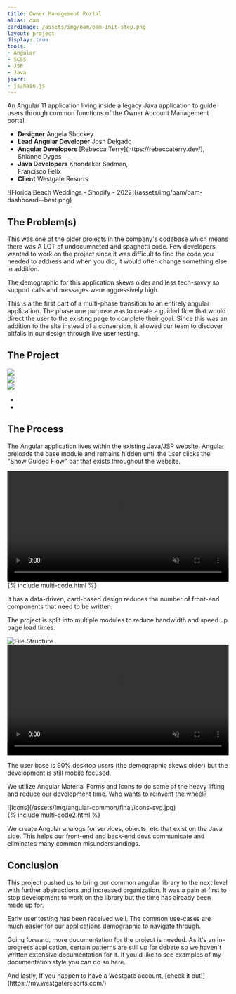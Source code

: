 ```yaml
---
title: Owner Management Portal
alias: oam
cardImage: /assets/img/oam/oam-init-step.png
layout: project
display: true
tools:
- Angular
- SCSS
- JSP
- Java
jsarr:
- js/main.js
---
```


<section class="project-section project-section--intro">
	<div class="project-section__inner">
		<div class="project-section__intro-text">
			<p class="project-section__summary">An Angular 11 application living inside a legacy Java application to guide users through common functions of the Owner Account Management portal.</p>
		</div>
		<ul class="project-section__team">
			<li class="project-section__team-member">
				<strong>Designer</strong>
				<span>Angela Shockey</span>
			</li>
			<li class="project-section__team-member">
				<strong>Lead Angular Developer</strong>
				<span>Josh Delgado</span>
			</li>
			<li class="project-section__team-member">
				<strong>Angular Developers</strong>
				<span markdown="1">[Rebecca Terry](https://rebeccaterry.dev/),<br>Shianne Dyges</span>
			</li>
			<li class="project-section__team-member">
				<strong>Java Developers</strong>
				<span>Khondaker Sadman,<br>Francisco Felix</span>
			</li>
			<li class="project-section__team-member">
				<strong>Client</strong>
				<span>Westgate Resorts</span>
			</li>
		</ul>
		<span class="project-section__img project-section__img--intro">
			<span markdown="1">![Florida Beach Weddings - Shopify - 2022](/assets/img/oam/oam-dashboard--best.png)</span>
		</span>
	</div>
</section>
<section class="project-section">
	<div class="project-section__inner">
		<h2 class="project-section__title">The Problem(s)</h2>
		<div class="project-section__copy-area">
			<p>This was one of the older projects in the company's codebase which means there was A LOT of undocumneted and spaghetti code. Few developers wanted to work on the project since it was difficult to find the code you needed to address and when you did, it would often change something else in addition.</p>
			<p>The demographic for this application skews older and less tech-savvy so support calls and messages were aggressively high.</p>
			<p>This is a the first part of a multi-phase transition to an entirely angular application. The phase one purpose was to create a guided flow that would direct the user to the existing page to complete their goal. Since this was an addition to the site instead of a conversion, it allowed our team to discover pitfalls in our design through live user testing.</p>
		</div>
	</div>
</section>
<section class="project-section project-section--project">
	<div class="project-section__inner">
		<h2 class="project-section__title">The Project</h2>
		<div class="project-section__mockups project-section__mockups--oam">
			<div class="desktop js-mockup mockup--visible" data-slide="1">
				<div class="desktop__screen">
					<img src="/assets/img/oam/oam-desktop--best.png" />
				</div>
				<div class="desktop__stand"></div>
				<div class="desktop__base"></div>
			</div>
			<div class="tablet js-mockup" data-slide="2">
				<div class="tablet__screen">
					<img src="/assets/img/oam/oam-tablet--best2.png" />
					</div>
			</div>
			<div class="iphone js-mockup" data-slide="3">
				<div class="iphone__screen">
					<img src="/assets/img/oam/oam-mobile--best.png" />
				</div>
			</div>
		</div>
		<ul class="project-section__mockups-nav">
			<li class="project-section__mockups-nav-item js-slider-left"><i class="fa fa-chevron-left"></i></li>
			<li class="project-section__mockups-nav-item js-slider-right"><i class="fa fa-chevron-right"></i></li>
		</ul>
	</div>
</section>
<section class="project-section project-section--process">
	<div class="project-section__inner">
		<h2 class="project-section__title">The Process</h2>
		<div class="project-section__process-row">
			<div class="project-section__process-cell">
				<p>The Angular application lives within the existing Java/JSP website. Angular preloads the base module and remains hidden until the user clicks the "Show Guided Flow" bar that exists throughout the website.</p>
			</div>
			<div class="project-section__process-cell">
				<div class="desktop">
					<div class="desktop__screen">
						<video width="100%" autoplay muted loop playsinline>
							<source src="/assets/video/oam/oam-guided-flow-from-dash-loop.webm" type="video/webm">
							<source src="/assets/video/oam/oam-guided-flow-from-dash-loop.mp4" type="video/mp4">
							Your browser does not support the video tag.
						</video>
					</div>
					<div class="desktop__stand"></div>
					<div class="desktop__base"></div>
				</div>
			</div>
		</div>
		<div class="project-section__process-row">
			<div class="project-section__process-cell">
				{% include multi-code.html %}
			</div>
			<div class="project-section__process-cell">
				<p>It has a data-driven, card-based design reduces the number of front-end components that need to be written.</p>
			</div>
		</div>
		<div class="project-section__process-row">
			<div class="project-section__process-cell">
				<p>The project is split into multiple modules to reduce bandwidth and speed up page load times.</p>
			</div>
			<div class="project-section__process-cell">
				<span class="project-section__img project-section__img--max-width">
					<span>
						<img src="/assets/img/oam/file-structure.png" alt="File Structure">
					</span>
				</span>
			</div>
		</div>
		<div class="project-section__process-row">
			<div class="project-section__process-cell">
				<div class="iphone iphone--large">
					<div class="iphone__screen">
						<video width="100%" autoplay muted loop playsinline>
							<source src="/assets/video/oam/oam-mobile-guided-flow.webm" type="video/webm">
							<source src="/assets/video/oam/oam-mobile-guided-flow.mp4" type="video/mp4">
							Your browser does not support the video tag.
						</video>
					</div>
				</div>
			</div>
			<div class="project-section__process-cell">
				<p markdown="1">The user base is 90% desktop users (the demographic skews older) but the development is still mobile focused.</p>
			</div>
		</div>
		<div class="project-section__process-row">
			<div class="project-section__process-cell">
				<p>We utilize Angular Material Forms and Icons to do some of the heavy lifting and reduce our development time. Who wants to reinvent the wheel? </p>
			</div>
			<div class="project-section__process-cell">
				<span class="project-section__img">
					<span markdown="1">![Icons](/assets/img/angular-common/final/icons-svg.jpg)</span>
				</span>
			</div>
		</div>
		<div class="project-section__process-row">
			<div class="project-section__process-cell">
				{% include multi-code2.html %}
			</div>
			<div class="project-section__process-cell">
				<p>We create Angular analogs for services, objects, etc that exist on the Java side. This helps our front-end and back-end devs communicate and eliminates many common misunderstandings.</p>
			</div>
		</div>
	</div>
</section>
<section class="project-section">
	<div class="project-section__inner">
		<h2 class="project-section__title">Conclusion</h2>
		<div class="project-section__copy-area">
			<p>This project pushed us to bring our common angular library to the next level with further abstractions and increased organization. It was a pain at first to stop development to work on the library but the time has already been made up for.</p>
			<p>Early user testing has been received well. The common use-cases are much easier for our applications demographic to navigate through.</p>
			<p>Going forward, more documentation for the project is needed. As it's an in-progress application, certain patterns are still up for debate so we haven't written extensive documentation for it. If you'd like to see examples of my documentation style you can do so here.</p>
			<p markdown="1">And lastly, If you happen to have a Westgate account, [check it out!](https://my.westgateresorts.com/)</p>
		</div>
	</div>
</section>
